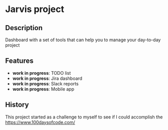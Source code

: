 # Jarvis project

## Description
Dashboard with a set of tools that can help you to manage your day-to-day project

## Features
- **work in progress**: TODO list 
- **work in progress**: Jira dashboard
- **work in progress**: Slack reports
- **work in progress**: Mobile app

## History
This project started as a challenge to myself to see if I could accomplish the https://www.100daysofcode.com/


